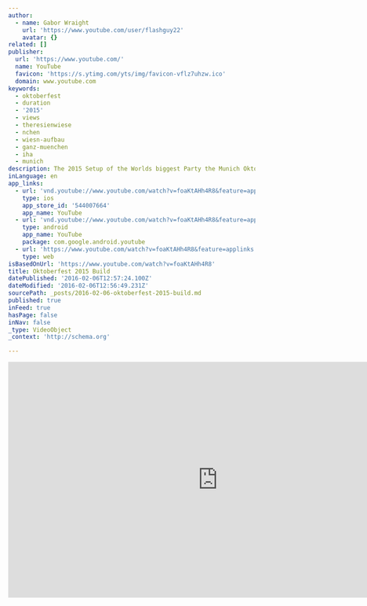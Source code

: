 ```yaml
---
author:
  - name: Gabor Wraight
    url: 'https://www.youtube.com/user/flashguy22'
    avatar: {}
related: []
publisher:
  url: 'https://www.youtube.com/'
  name: YouTube
  favicon: 'https://s.ytimg.com/yts/img/favicon-vflz7uhzw.ico'
  domain: www.youtube.com
keywords:
  - oktoberfest
  - duration
  - '2015'
  - views
  - theresienwiese
  - nchen
  - wiesn-aufbau
  - ganz-muenchen
  - iha
  - munich
description: The 2015 Setup of the Worlds biggest Party the Munich Oktoberfest from a Drone Perspective. Still 52 Days to go...
inLanguage: en
app_links:
  - url: 'vnd.youtube://www.youtube.com/watch?v=foaKtAHh4R8&feature=applinks'
    type: ios
    app_store_id: '544007664'
    app_name: YouTube
  - url: 'vnd.youtube://www.youtube.com/watch?v=foaKtAHh4R8&feature=applinks'
    type: android
    app_name: YouTube
    package: com.google.android.youtube
  - url: 'https://www.youtube.com/watch?v=foaKtAHh4R8&feature=applinks'
    type: web
isBasedOnUrl: 'https://www.youtube.com/watch?v=foaKtAHh4R8'
title: Oktoberfest 2015 Build
datePublished: '2016-02-06T12:57:24.100Z'
dateModified: '2016-02-06T12:56:49.231Z'
sourcePath: _posts/2016-02-06-oktoberfest-2015-build.md
published: true
inFeed: true
hasPage: false
inNav: false
_type: VideoObject
_context: 'http://schema.org'

---
```

<iframe src="https://cdn.embedly.com/widgets/media.html?src=https%3A%2F%2Fwww.youtube.com%2Fembed%2FfoaKtAHh4R8%3Ffeature%3Doembed&amp;url=https%3A%2F%2Fwww.youtube.com%2Fwatch%3Fv%3DfoaKtAHh4R8&amp;image=https%3A%2F%2Fi.ytimg.com%2Fvi%2FfoaKtAHh4R8%2Fhqdefault.jpg&amp;key=b7d04c9b404c499eba89ee7072e1c4f7&amp;type=text%2Fhtml&amp;schema=youtube" width="854" height="480" scrolling="no" frameborder="0" allowfullscreen="allowfullscreen" style=""></iframe>